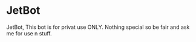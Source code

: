 # JetBot
JetBot, This bot is for privat use ONLY.
Nothing special so be fair and ask me for use n stuff.
